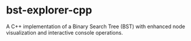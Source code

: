 # bst-explorer-cpp
A C++ implementation of a Binary Search Tree (BST) with enhanced node visualization and interactive console operations.

